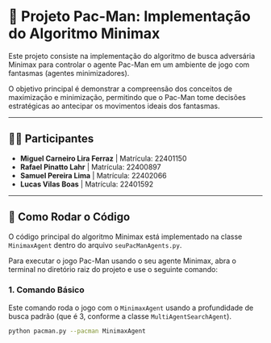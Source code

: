 # 🤖 Projeto Pac-Man: Implementação do Algoritmo Minimax

Este projeto consiste na implementação do algoritmo de busca adversária Minimax para controlar o agente Pac-Man em um ambiente de jogo com fantasmas (agentes minimizadores).

O objetivo principal é demonstrar a compreensão dos conceitos de maximização e minimização, permitindo que o Pac-Man tome decisões estratégicas ao antecipar os movimentos ideais dos fantasmas.

---

## 👨‍💻 Participantes

* **Miguel Carneiro Lira Ferraz** | Matrícula: 22401150
* **Rafael Pinatto Lahr** | Matrícula: 22400897
* **Samuel Pereira Lima** | Matrícula: 22402066
* **Lucas Vilas Boas** | Matrícula: 22401592

---

## 🚀 Como Rodar o Código

O código principal do algoritmo Minimax está implementado na classe `MinimaxAgent` dentro do arquivo `seuPacManAgents.py`.

Para executar o jogo Pac-Man usando o seu agente Minimax, abra o terminal no diretório raiz do projeto e use o seguinte comando:

### 1. Comando Básico

Este comando roda o jogo com o `MinimaxAgent` usando a profundidade de busca padrão (que é 3, conforme a classe `MultiAgentSearchAgent`).

```bash
python pacman.py --pacman MinimaxAgent